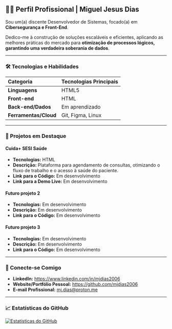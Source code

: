 ## 👨‍💻 Perfil Profissional | Miguel Jesus Dias

Sou um(a) discente Desenvolvedor de Sistemas, focado(a) em **Cibersegurança e Front-End**.

Dedico-me à construção de soluções escaláveis e eficientes, aplicando as melhores práticas do mercado para **otimização de processos lógicos, garantindo uma verdadeira soberania de dados**.

---

### 🛠️ Tecnologias e Habilidades

| Categoria | Tecnologias Principais |
| :--- | :--- |
| **Linguagens** | HTML5 |
| **Front-end** | HTML |
| **Back-end/Dados** | Em aprendizado |
| **Ferramentas/Cloud** | Git, Figma, Linux  |

---

### 📂 Projetos em Destaque

#### Cuida+ SESI Saúde
* **Tecnologias:** HTML
* **Descrição:** Plataforma para agendamento de consultas, otimizando o fluxo de trabalho e o acesso à saúde do paciente.
* **Link para o Código:** Em desenvolvimento
* **Link para a Demo Live:** Em desenvolvimento

#### Futuro projeto 2
* **Tecnologias:** Em desenvolvimento
* **Descrição:** Em desenvolvimento
* **Link para o Código:** Em desenvolvimento

#### Futuro projeto 3
* **Tecnologias:** Em desenvolvimento
* **Descrição:** Em desenvolvimento
* **Link para o Código:** Em desenvolvimento

---

### 🤝 Conecte-se Comigo

* **LinkedIn:** https://www.linkedin.com/in/mjdias2006
* **Website/Portfólio Pessoal:** https://github.com/mjdias2006
* **E-mail Profissional:** mj.dias@proton.me

---

### 📈 Estatísticas do GitHub

[![Estatísticas do GitHub](https://github-readme-stats.vercel.app/api?username=mjdias2006&show_icons=true&theme=default&hide_border=true&line_height=20&title_color=333&icon_color=007ACC&text_color=333&bg_color=ffffff)](https://github.com/anuraghazra/github-readme-stats)

